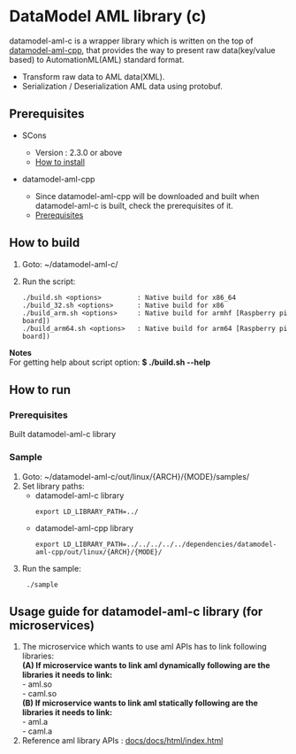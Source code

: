 # DataModel AML library (c)




datamodel-aml-c is a wrapper library which is written on the top of [datamodel-aml-cpp](https://github.sec.samsung.net/RS7-EdgeComputing/datamodel-aml-cpp), that provides the way to present raw data(key/value based) to AutomationML(AML) standard format.
 - Transform raw data to AML data(XML).
 - Serialization / Deserialization AML data using protobuf.


## Prerequisites ##
- SCons
  - Version : 2.3.0 or above
  - [How to install](http://scons.org/doc/2.3.0/HTML/scons-user/c95.html)

- datamodel-aml-cpp
  - Since datamodel-aml-cpp will be downloaded and built when datamodel-aml-c is built, check the prerequisites of it.
  - [Prerequisites](https://github.sec.samsung.net/RS7-EdgeComputing/datamodel-aml-cpp)

## How to build ##
1. Goto: ~/datamodel-aml-c/
2. Run the script:

   ```
   ./build.sh <options>         : Native build for x86_64
   ./build_32.sh <options>      : Native build for x86
   ./build_arm.sh <options>     : Native build for armhf [Raspberry pi board])
   ./build_arm64.sh <options>   : Native build for arm64 [Raspberry pi board])
   ```
**Notes** </br>
For getting help about script option: **$ ./build.sh --help** </br>


## How to run ##

### Prerequisites ###
 Built datamodel-aml-c library

### Sample ###
1. Goto: ~/datamodel-aml-c/out/linux/{ARCH}/{MODE}/samples/
2. Set library paths:
    - datamodel-aml-c library
      ```
      export LD_LIBRARY_PATH=../
      ```
    - datamodel-aml-cpp library
      ```
      export LD_LIBRARY_PATH=../../../../../dependencies/datamodel-aml-cpp/out/linux/{ARCH}/{MODE}/
      ```
3. Run the sample:
    ```
     ./sample
    ```

## Usage guide for datamodel-aml-c library (for microservices)

1. The microservice which wants to use aml APIs has to link following libraries:</br>
   **(A) If microservice wants to link aml dynamically following are the libraries it needs to link:**</br>
        - aml.so</br>
        - caml.so</br>
   **(B) If microservice wants to link aml statically following are the libraries it needs to link:**</br>
        - aml.a</br>
        - caml.a</br>
2. Reference aml library APIs : [docs/docs/html/index.html](docs/docs/html/index.html)


</br></br>
